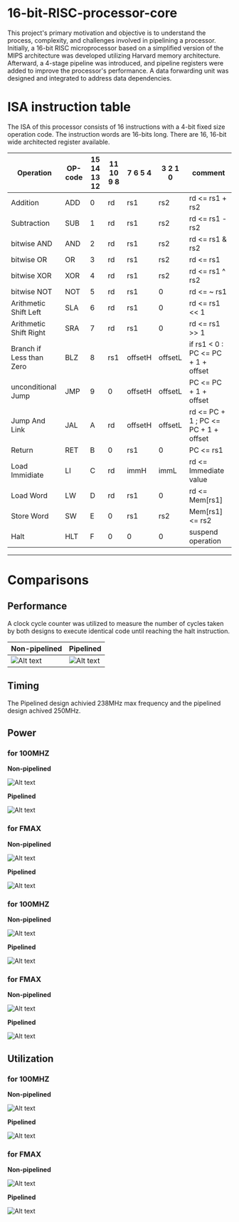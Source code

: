 # 16-bit-RISC-processor-core
This project's primary motivation and objective is to understand the process, complexity, and challenges involved in pipelining a processor. Initially, a 16-bit RISC microprocessor based on a simplified version of the MIPS architecture was developed utilizing Harvard memory architecture. Afterward, a 4-stage pipeline was introduced, and pipeline registers were added to improve the processor's performance. A data forwarding unit was designed and integrated to address data dependencies.


# ISA instruction table
The ISA of this processor consists of 16 instructions with a 4-bit fixed size operation code. The instruction words are 16-bits long. There are 16, 16-bit wide architected register available.

|Operation               | OP-code  | 15 14 13 12 | 11 10 9 8 | 7 6 5 4 | 3 2 1 0 | comment                              |
|------------------------|----------|-------------|-----------|---------|---------|--------------------------------------|
|Addition                | ADD      |      0      |     rd    |   rs1   |   rs2   | rd <= rs1 + rs2                      |
|Subtraction             | SUB      |      1      |     rd    |   rs1   |   rs2   | rd <= rs1 - rs2                      |
|bitwise AND             | AND      |      2      |     rd    |   rs1   |   rs2   | rd <= rs1 & rs2                      |
|bitwise OR              | OR       |      3      |     rd    |   rs1   |   rs2   | rd <= rs1 | rs2                      |
|bitwise XOR             | XOR      |      4      |     rd    |   rs1   |   rs2   | rd <= rs1 ^ rs2                      |
|bitwise NOT             | NOT      |      5      |     rd    |   rs1   |    0    | rd <= ~ rs1                          |
|Arithmetic Shift Left   | SLA      |      6      |     rd    |   rs1   |    0    | rd <= rs1 << 1                       |
|Arithmetic Shift Right  | SRA      |      7      |     rd    |   rs1   |    0    | rd <= rs1 >> 1                       |
|Branch if Less than Zero| BLZ      |      8      |     rs1   | offsetH | offsetL | if rs1 < 0 : PC <= PC + 1 + offset   |
|unconditional Jump      | JMP      |      9      |     0     | offsetH | offsetL | PC <= PC + 1 + offset                |
|Jump And Link           | JAL      |      A      |     rd    | offsetH | offsetL | rd <= PC + 1 ; PC <= PC + 1 + offset |
|Return                  | RET      |      B      |     0     |   rs1   |    0    | PC <= rs1                            |
|Load Immidiate          | LI       |      C      |     rd    |  immH   |  immL   | rd <= Immediate value                |
|Load Word               | LW       |      D      |     rd    |   rs1   |    0    | rd <= Mem[rs1]                       |
|Store Word              | SW       |      E      |     0     |   rs1   |   rs2   | Mem[rs1] <= rs2                      |
|Halt                    | HLT      |      F      |     0     |   0     |    0    | suspend operation                    |
--------------------------------------------------------------------------------------------------------------------------


# Comparisons
## Performance
A clock cycle counter was utilized to measure the number of cycles taken by both designs to execute identical code until reaching the halt instruction.

|         **Non-pipelined**             |          **Pipelined**           |
|---------------------------------------|----------------------------------|
| ![Alt text](Non_Pipelined/RUN_NP.png) | ![Alt text](Pipelined/RUN_P.png) |

## Timing
The Pipelined design achivied 238MHz max frequency and the pipelined design achived 250MHz.

## Power
### for 100MHZ
**Non-pipelined** 

![Alt text](Non_Pipelined/Power_100MHz_NP.png)

**Pipelined** 

![Alt text](/Pipelined/Power_100MHz_P.png)

### for FMAX
**Non-pipelined** 

![Alt text](Non_Pipelined/Power_FMAX_250MHz_NP.png)

**Pipelined** 

![Alt text](/Pipelined/Power_FMAX_238MHz_P.png)

### for 100MHZ
**Non-pipelined** 

![Alt text](Non_Pipelined/Timing_100MHz_NP.png)

**Pipelined** 

![Alt text](/Pipelined/Timing_100MHz_P.png)

### for FMAX
**Non-pipelined** 

![Alt text](Non_Pipelined/Timing_FMAX_250MHz_NP.png)

**Pipelined** 

![Alt text](/Pipelined/Timing_FMAX_238MHz_P.png)

## Utilization
### for 100MHZ
**Non-pipelined** 

![Alt text](Non_Pipelined/Utilization_100MHz_NP.png)

**Pipelined** 

![Alt text](/Pipelined/Utilization_100MHz_P.png)

### for FMAX
**Non-pipelined** 

![Alt text](Non_Pipelined/Utilization_FMAX_250MHz_NP.png)

**Pipelined** 

![Alt text](/Pipelined/Utilization_FMAX_238MHz_P.png)
